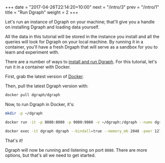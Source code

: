 +++
date = "2017-04-26T22:14:20+10:00"
next = "/intro/3"
prev = "/intro/1"
title = "Run Dgraph"
weight = 2
+++

Let's run an instance of Dgraph on your machine; that'll give you a
handle on installing Dgraph and loading data yourself.

All the data in this tutorial will be stored in the instance you
install and all the queries will look for Dgraph on your local machine.  By
running it in a container, you'll have a fresh Drgaph that will
serve as a sandbox for you to learn and experiment with.

There are a number of ways to
[install and run Dgraph](https://docs.dgraph.io/get-started/#step-1-installation).
For
this tutorial, let's run it in a container with Docker.

First, grab the latest version of [Docker](https://www.docker.com/).

Then, pull the latest Dgraph version with:

```sh
docker pull dgraph/dgraph
```

Now, to run Dgraph in Docker, it's:

```sh
mkdir -p ~/dgraph

docker run -it -p 8080:8080 -p 9080:9080 -v ~/dgraph:/dgraph --name dgraph dgraph/dgraph dgraphzero -w zw

docker exec -it dgraph dgraph --bindall=true --memory_mb 2048 -peer 127.0.0.1:8888
```


That's it!

Dgraph will now be running and listening on port `8080`.
There are more options, but that's all we need to get started.

